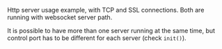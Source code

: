 Http server usage example, with TCP and SSL connections. Both are running with websocket server path.

It is possible to have more than one server running at the same time, but control port has to be different for each server (check `init()`).
